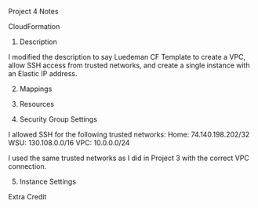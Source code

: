 Project 4 Notes

CloudFormation 

1. Description

I modified the description to say Luedeman CF Template to create a VPC, allow SSH access from trusted networks, and create a single instance with an Elastic IP address. 

2. Mappings
3. Resources



4. Security Group Settings

I allowed SSH for the following trusted networks: 
Home: 74.140.198.202/32 
WSU: 130.108.0.0/16
VPC: 10.0.0.0/24

I used the same trusted networks as I did in Project 3 with the correct VPC connection. 

5. Instance Settings

Extra Credit
